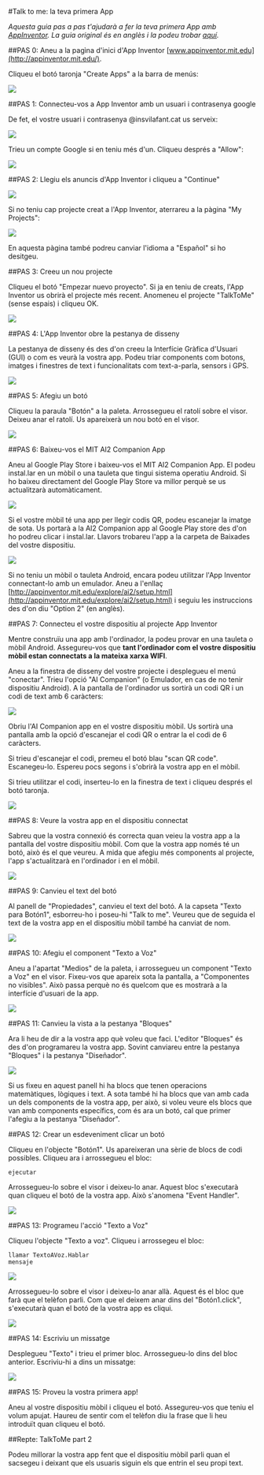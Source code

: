 #Talk to me: la teva primera App



*Aquesta guia pas a pas t'ajudarà a fer la teva primera App amb [AppInventor](http://appinventor.mit.edu/). La guia original és en anglès i la podeu trobar [aquí](http://appinventor.mit.edu/explore/sites/all/files/hourofcode/TalkToMePart1.pdf).*



##PAS 0: Aneu a la pagìna d'inici d'App Inventor [www.appinventor.mit.edu](http://appinventor.mit.edu/).

Cliqueu el botó taronja "Create Apps" a la barra de menús:

![](img/create_apps_button_0.jpg)

##PAS 1: Connecteu-vos a App Inventor amb un usuari i contrasenya google

De fet, el vostre usuari i contrasenya @insvilafant.cat us serveix:

![](img/google_account_0.jpg)


Trieu un compte Google si en teniu més d'un. Cliqueu després a "Allow":

![](img/multi_google_accounts_0.jpg)

##PAS 2: Llegiu els anuncis d'App Inventor i cliqueu a "Continue"

![](img/anunci_ai_0.jpg)

Si no teniu cap projecte creat a l'App Inventor, aterrareu a la pàgina "My Projects":

![](img/app_inventor_panel_0.jpg)

En aquesta pàgina també podreu canviar l'idioma a "Español" si ho desitgeu.


##PAS 3: Creeu un nou projecte

Cliqueu el botó "Empezar nuevo proyecto". Si ja en teniu de creats, l'App Inventor us obrirà el projecte més recent. Anomeneu el projecte "TalkToMe" (sense espais) i cliqueu OK.

![](img/crear_talk_to_me_0.jpg)

##PAS 4: L'App Inventor obre la pestanya de disseny

La pestanya de disseny és des d'on creeu la Interfície Gràfica d'Usuari (GUI) o com es veurà la vostra app. Podeu triar components com botons, imatges i finestres de text i funcionalitats com text-a-parla, sensors i GPS.

![](img/panell_app_inventor_0.jpg)

##PAS 5: Afegiu un botó

Cliqueu la paraula "Botón" a la paleta. Arrossegueu el ratolí sobre el visor. Deixeu anar el ratolí. Us apareixerà un nou botó en el visor.

![](img/crear_boto_0.jpg)

##PAS 6: Baixeu-vos el MIT AI2 Companion App

Aneu al Google Play Store i baixeu-vos el MIT AI2 Companion App. El podeu instal.lar en un mòbil o una tauleta que tingui sistema operatiu Android. Si ho baixeu directament del Google Play Store va millor perquè se us actualitzarà automàticament.

![](img/AI2_companion_0.jpg)

Si el vostre mòbil té una app per llegir codis QR, podeu escanejar la imatge de sota. Us portarà a la AI2 Companion app al Google Play store des d'on ho podreu clicar i instal.lar. Llavors trobareu l'app a la carpeta de Baixades del vostre dispositiu.

![](img/qr_ai2_companion_0.jpg)

Si no teniu un mòbil o tauleta Android, encara podeu utilitzar l'App Inventor connectant-lo amb un emulador. Aneu a l'enllaç [http://appinventor.mit.edu/explore/ai2/setup.html](http://appinventor.mit.edu/explore/ai2/setup.html) i seguiu les instruccions des d'on diu "Option 2" (en anglès).


##PAS 7: Connecteu el vostre dispositiu al projecte App Inventor

Mentre construïu una app amb l'ordinador, la podeu provar en una tauleta o mòbil Android. Assegureu-vos que **tant l'ordinador com el vostre dispositiu mòbil estan connectats a la mateixa xarxa WIFI**.

Aneu a la finestra de disseny del vostre projecte i desplegueu el menú "conectar". Trieu l'opció "AI Companion" (o Emulador, en cas de no tenir dispositiu Android). A la pantalla de l'ordinador us sortirà un codi QR i un codi de text amb 6 caràcters:

![](img/qr_aplicacio_0.jpg)

Obriu l'AI Companion app en el vostre dispositiu mòbil. Us sortirà una pantalla amb la opció d'escanejar el codi QR o entrar la el codi de 6 caràcters.

Si trieu d'escanejar el codi, premeu el botó blau "scan QR code". Escanegeu-lo. Espereu pocs segons i s'obrirà la vostra app en el mòbil.

Si trieu utilitzar el codi, inserteu-lo en la finestra de text i cliqueu després el botó taronja.

![](img/scan_button_app_0.jpg)

##PAS 8: Veure la vostra app en el dispositiu connectat

Sabreu que la vostra connexió és correcta quan veieu la vostra app a la pantalla del vostre dispositiu mòbil. Com que la vostra app només té un botó, això és el que veureu. A mida que afegiu més components al projecte, l'app s'actualitzarà en l'ordinador i en el mòbil.

![](img/talktome_mobile_0.jpg)

##PAS 9: Canvieu el text del botó

Al panell de "Propiedades", canvieu el text del botó. A la capseta "Texto para Botón1", esborreu-ho i poseu-hi "Talk to me". Veureu que de seguida el text de la vostra app en el dispositiu mòbil  també ha canviat de nom.

![](img/canviar_text_0.jpg)

##PAS 10: Afegiu el component "Texto a Voz"

Aneu a l'apartat "Medios" de la paleta, i arrossegueu un component "Texto a Voz" en el visor. Fixeu-vos que apareix sota la pantalla, a "Componentes no visibles". Això passa perquè no és quelcom que es mostrarà a la interfície d'usuari de la app.

![](img/texto_a_voz_0.jpg)

##PAS 11: Canvieu la vista a la pestanya "Bloques"

Ara li heu de dir a la vostra app què voleu que faci. L'editor "Bloques" és des d'on programareu la vostra app. Sovint canviareu entre la pestanya "Bloques" i la pestanya "Diseñador".

![](img/bloques_0.jpg)

Si us fixeu en aquest panell hi ha blocs que tenen operacions matemàtiques, lògiques i text. A sota també hi ha blocs que van amb cada un dels components de la vostra app, per això, si voleu veure els blocs que van amb components específics, com és ara un botó, cal que primer l'afegiu a la pestanya "Diseñador".

##PAS 12: Crear un esdeveniment clicar un botó

Cliqueu en l'objecte "Botón1". Us apareixeran una sèrie de blocs de codi possibles. Cliqueu ara i arrossegueu el bloc:

 ```cuando Botón1.click
 ejecutar
 ```
 Arrossegueu-lo sobre el visor i deixeu-lo anar. Aquest bloc s'executarà quan cliqueu el botó de la vostra app. Això s'anomena "Event Handler".

![](img/button_block_0.jpg)

##PAS 13: Programeu l'acció "Texto a Voz"

Cliqueu l'objecte "Texto a voz". Cliqueu i arrossegeu el bloc:

```
llamar TextoAVoz.Hablar
mensaje
```
![](img/exportar_textoavoz_0.jpg)

Arrossegueu-lo sobre el visor i deixeu-lo anar allà. Aquest és el bloc que farà que el telèfon parli. Com que el deixem anar dins del "Botón1.click", s'executarà quan el botó de la vostra app es cliqui.



![](img/codi_texto_a_voz_0.jpg)

##PAS 14: Escriviu un missatge

Desplegueu "Texto" i trieu el primer bloc. Arrossegueu-lo dins del bloc anterior. Escriviu-hi a dins un missatge:

![](img/missatge_app_0.jpg)

##PAS 15: Proveu la vostra primera app!

Aneu al vostre dispositiu mòbil i cliqueu el botó. Assegureu-vos que teniu el volum apujat. Haureu de sentir com el telèfon diu la frase que li heu introduït quan cliqueu el botó.

##Repte: TalkToMe part 2

Podeu millorar la vostra app fent que el dispositiu mòbil parli quan el sacsegeu i deixant que els usuaris siguin els que entrin el seu propi text.
